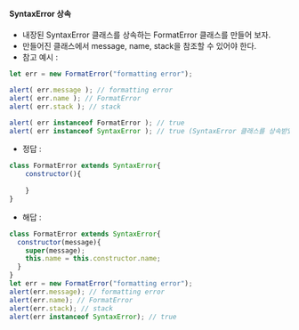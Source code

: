 #### SyntaxError 상속
  * 내장된 SyntaxError 클래스를 상속하는 FormatError 클래스를 만들어 보자.
  * 만들어진 클래스에서 message, name, stack을 참조할 수 있어야 한다.
  * 참고 예시 :
```js
let err = new FormatError("formatting error");

alert( err.message ); // formatting error
alert( err.name ); // FormatError
alert( err.stack ); // stack

alert( err instanceof FormatError ); // true
alert( err instanceof SyntaxError ); // true (SyntaxError 클래스를 상속받았기 때문입니다.)
```
  * 정답 :
```js
class FormatError extends SyntaxError{
    constructor(){
      
    }
}
```

  * 해답 :
```js
class FormatError extends SyntaxError{
  constructor(message){
    super(message);
    this.name = this.constructor.name;
  }
}
let err = new FormatError("formatting error");
alert(err.message); // formatting error
alert(err.name); // FormatError
alert(err.stack); // stack
alert(err instanceof SyntaxError); // true
```
